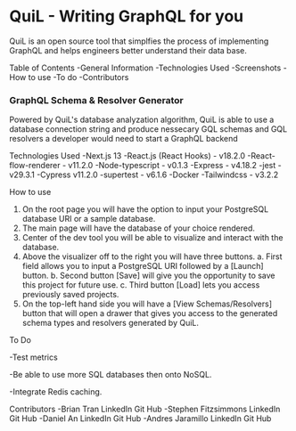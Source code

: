 # QuiL - Writing GraphQL for you

QuiL is an open source tool that simplfies the process of implementing GraphQL and helps engineers better understand their data base.

Table of Contents
  -General Information
  -Technologies Used
  -Screenshots
  -How to use
  -To do
  -Contributors

### GraphQL Schema & Resolver Generator

Powered by QuiL's database analyzation algorithm, QuiL is able to use a database connection string and produce nessecary GQL schemas and GQL resolvers a developer would need to start a GraphQL backend

Technologies Used
  -Next.js 13
  -React.js (React Hooks) - v18.2.0
  -React-flow-renderer - v11.2.0
  -Node-typescript - v0.1.3
  -Express - v4.18.2
  -jest - v29.3.1
  -Cypress v11.2.0
  -supertest - v6.1.6
  -Docker
  -Tailwindcss - v3.2.2

How to use
  1. On the root page you will have the option to input your PostgreSQL database URI or a sample database.
  2. The main page will have the database of your choice rendered.
  3. Center of the dev tool you will be able to visualize and interact with the database.
  4. Above the visualizer off to the right you will have three buttons.
    a. First field allows you to input a PostgreSQL URI followed by a [Launch] button.
    b. Second button [Save] will give you the opportunity to save this project for future use.
    c. Third button [Load] lets you access previously saved projects.
  5. On the top-left hand side you will have a [View Schemas/Resolvers] button that will open a drawer that gives you access to the generated schema types and resolvers generated by QuiL.

To Do

  -Test metrics
  
  -Be able to use more SQL databases then onto NoSQL.
  
  -Integrate Redis caching.
  

Contributors
  -Brian Tran                 LinkedIn    Git Hub
  -Stephen Fitzsimmons        LinkedIn    Git Hub
  -Daniel An                  LinkedIn    Git Hub
  -Andres Jaramillo           LinkedIn    Git Hub


